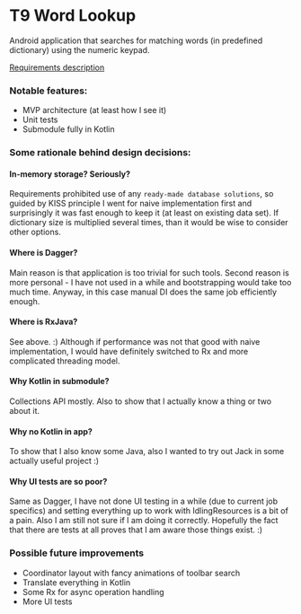 # T9 Word Lookup

Android application that searches for matching words (in predefined dictionary) using the numeric keypad.

[Requirements description](https://gist.github.com/axelarge/df8f3f844d1f4ef60caf)

### Notable features:
* MVP architecture (at least how I see it)
* Unit tests
* Submodule fully in Kotlin

### Some rationale behind design decisions:

#### In-memory storage? Seriously?
Requirements prohibited use of any `ready-made database solutions`, so guided by KISS principle I went for naive implementation first and surprisingly it was fast enough to keep it (at least on existing data set). If dictionary size is multiplied several times, than it would be wise to consider other options.

#### Where is Dagger?
Main reason is that application is too trivial for such tools. Second reason is more personal - I have not used in a while and bootstrapping would take too much time. Anyway, in this case manual DI does the same job efficiently enough.

#### Where is RxJava?
See above. :) Although if performance was not that good with naive implementation, I would have definitely switched to Rx and more complicated threading model.

#### Why Kotlin in submodule?
Collections API mostly. Also to show that I actually know a thing or two about it.

#### Why no Kotlin in app?
To show that I also know some Java, also I wanted to try out Jack in some actually useful project :)

#### Why UI tests are so poor?
Same as Dagger, I have not done UI testing in a while (due to current job specifics) and setting everything up to work with IdlingResources is a bit of a pain. Also I am still not sure if I am doing it correctly. Hopefully the fact that there are tests at all proves that I am aware those things exist. :)


### Possible future improvements
* Coordinator layout with fancy animations of toolbar search
* Translate everything in Kotlin
* Some Rx for async operation handling
* More UI tests